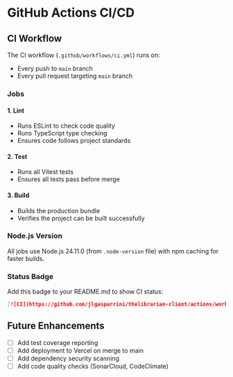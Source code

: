 # GitHub Actions CI/CD

## CI Workflow

The CI workflow (`.github/workflows/ci.yml`) runs on:
- Every push to `main` branch
- Every pull request targeting `main` branch

### Jobs

#### 1. **Lint** 
- Runs ESLint to check code quality
- Runs TypeScript type checking
- Ensures code follows project standards

#### 2. **Test**
- Runs all Vitest tests
- Ensures all tests pass before merge

#### 3. **Build**
- Builds the production bundle
- Verifies the project can be built successfully

### Node.js Version

All jobs use Node.js 24.11.0 (from `.node-version` file) with npm caching for faster builds.

### Status Badge

Add this badge to your README.md to show CI status:

```markdown
[![CI](https://github.com/jlgasparrini/thelibrarian-client/actions/workflows/ci.yml/badge.svg)](https://github.com/jlgasparrini/thelibrarian-client/actions/workflows/ci.yml)
```

## Future Enhancements

- [ ] Add test coverage reporting
- [ ] Add deployment to Vercel on merge to main
- [ ] Add dependency security scanning
- [ ] Add code quality checks (SonarCloud, CodeClimate)
